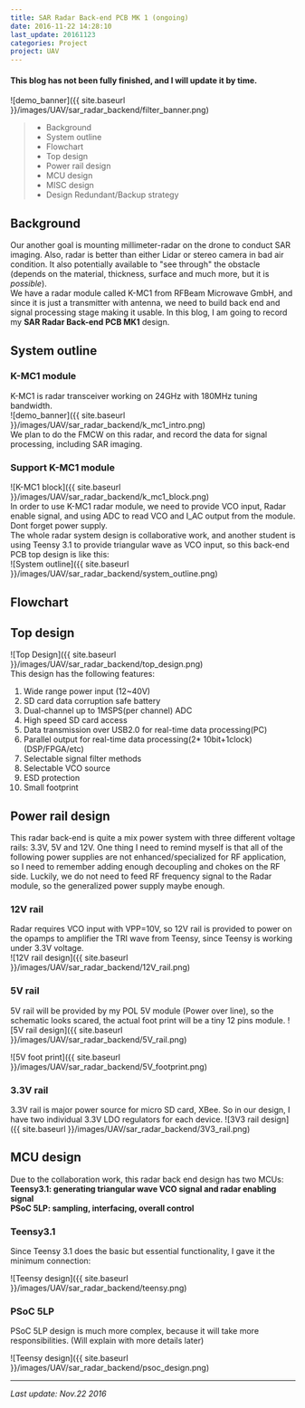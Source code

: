 ```yaml
---
title: SAR Radar Back-end PCB MK 1 (ongoing)
date: 2016-11-22 14:28:10
last_update: 20161123
categories: Project
project: UAV
---
```

#### This blog has not been fully finished, and I will update it by time.  
![demo_banner]({{ site.baseurl }}/images/UAV/sar_radar_backend/filter_banner.png)
  

>* Background
>* System outline
>* Flowchart
>* Top design
>* Power rail design
>* MCU design
>* MISC design
>* Design Redundant/Backup strategy

## Background
Our another goal is mounting millimeter-radar on the drone to conduct SAR imaging. Also, radar is better than either Lidar or stereo camera in bad air condition. It also potentially available to "see through" the obstacle (depends on the material, thickness, surface and much more, but it is *possible*).  
We have a radar module called K-MC1 from RFBeam Microwave GmbH, and since it is just a transmitter with antenna, we need to build back end and signal processing stage making it usable. In this blog, I am going to record my **SAR Radar Back-end PCB MK1** design.  

## System outline  
### K-MC1 module  
K-MC1 is radar transceiver working on 24GHz with 180MHz tuning bandwidth.  
![demo_banner]({{ site.baseurl }}/images/UAV/sar_radar_backend/k_mc1_intro.png)  
We plan to do the FMCW on this radar, and record the data for signal processing, including SAR imaging.  

### Support K-MC1 module  
![K-MC1 block]({{ site.baseurl }}/images/UAV/sar_radar_backend/k_mc1_block.png)  
In order to use K-MC1 radar module, we need to provide VCO input, Radar enable signal, and using ADC to read VCO and I_AC output from the module. Dont forget power supply.  
The whole radar system design is collaborative work, and another student is using Teensy 3.1 to provide triangular wave as VCO input, so this back-end PCB top design is like this:  
![System outline]({{ site.baseurl }}/images/UAV/sar_radar_backend/system_outline.png)  

## Flowchart  
## Top design  
![Top Design]({{ site.baseurl }}/images/UAV/sar_radar_backend/top_design.png)  
This design has the following features:  
1. Wide range power input (12~40V)
1. SD card data corruption safe battery
1. Dual-channel up to 1MSPS(per channel) ADC
1. High speed SD card access
1. Data transmission over USB2.0 for real-time data processing(PC)
1. Parallel output for real-time data processing(2* 10bit+1clock)(DSP/FPGA/etc)
1. Selectable signal filter methods
1. Selectable VCO source
1. ESD protection
1. Small footprint

## Power rail design  
This radar back-end is quite a mix power system with three different voltage rails: 3.3V, 5V and 12V. One thing I need to remind myself is that all of the following power supplies are not enhanced/specialized for RF application, so I need to remember adding enough decoupling and chokes on the RF side. Luckily, we do not need to feed RF frequency signal to the Radar module, so the generalized power supply maybe enough. 

### 12V rail
Radar requires VCO input with VPP=10V, so 12V rail is provided to power on the opamps to amplifier the TRI wave from Teensy, since Teensy is working under 3.3V voltage.  
![12V rail design]({{ site.baseurl }}/images/UAV/sar_radar_backend/12V_rail.png)  

### 5V rail  
5V rail will be provided by my POL 5V module (Power over line), so the schematic looks scared, the actual foot print will be a tiny 12 pins module. 
![5V rail design]({{ site.baseurl }}/images/UAV/sar_radar_backend/5V_rail.png)  

![5V foot print]({{ site.baseurl }}/images/UAV/sar_radar_backend/5V_footprint.png)  


### 3.3V rail
3.3V rail is major power source for micro SD card, XBee. So in our design, I have two individual 3.3V LDO regulators for each device.
![3V3 rail design]({{ site.baseurl }}/images/UAV/sar_radar_backend/3V3_rail.png)  

## MCU design  
Due to the collaboration work, this radar back end design has two MCUs:  
**Teensy3.1: generating triangular wave VCO signal and radar enabling signal**    
**PSoC 5LP: sampling, interfacing, overall control**    

### Teensy3.1  
Since Teensy 3.1 does the basic but essential functionality, I gave it the minimum connection:  

![Teensy design]({{ site.baseurl }}/images/UAV/sar_radar_backend/teensy.png)  

### PSoC 5LP  
PSoC 5LP design is much more complex, because it will take more responsibilities. (Will explain with more details later)  

![Teensy design]({{ site.baseurl }}/images/UAV/sar_radar_backend/psoc_design.png) 



---
*Last update: Nov.22 2016*  
